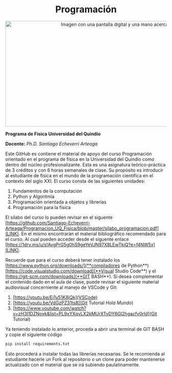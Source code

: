 <div align="center">
<h1>Programación</h1>

<img src="https://www.nextibs.com/wp-content/uploads/2021/12/seguridad-informatica-2048x877.jpeg.webp" alt="Imagen con una pantalla digital y una mano acercansose a tocarla"
     width="768"
     height="329">
</div>

**Programa de Física**
**Universidad del Quindío**

**Docente:** *Ph.D. Santiago Echeverri Arteaga*

Este GitHub es contiene el material de apoyo del curso Programación orientado en el programa de física en la Universidad del Quindío como dentro del núcleo profesionalizante. Esta es una asignatura teórico-práctica de 3 créditos y con 6 horas semanales de clase. Su propósito es introducir al estudiante de física en el mundo de la programación científica en el contexto del siglo XXI. El curso consta de las siguientes unidades:

1. Fundamentos de la computación
2. Python y Algoritmia
3. Programación orientada a objetos y librerías
4. Programación para la física

El sílabo del curso lo pueden revisar en el siguente [https://github.com/Santiago-Echeverri-Arteaga/Programacion_UQ_Fisica/blob/master/silabo_programacion.pdf](LINK). En el mismo encontrarán el material bibliográfico recomendado para el curso. Al cual pueden acceder desde el siguente enlace [https://1drv.ms/u/s!AvgPrG5g0hS9geYeVJN97X8LEwTkiQ?e=f4NW5x](LINK).

Recuerde que para el curso deberá tener instalado los [https://www.python.org/downloads/](**compiladores de Python**) [https://code.visualstudio.com/download](**Visual Studio Code**) y el [https://git-scm.com/downloads](**GIT BASH**). Si desea complementar el contenido dado en el aula de clase, puede revisar el siguiente material audiovisual concerniente al manejo de VSCode y Git:

1. [https://youtu.be/Ei1y51K8jQk](VSCode)
2. [https://youtu.be/VdGzPZ31ts8](Git Tutorial *Hola Mundo*)
3. [https://www.youtube.com/watch?v=zH3I1DZNovk&list=PL9xYXqvLX2kMUrXTvDY6GI2hgacfy0rId](Git Tutorial)

Ya teniendo instalado lo anterior, proceda a abrir una terminal de GIT BASH y copie el siguiente código

```bash
pip install requirements.txt
```

Esto procederá a instalar todas las librerías necesarias. Se le recomienda al estudiante hacerle un Fork al repositorio o un clone para poder mantenerse actualizado con el material que se irá subiendo paulatinamente.